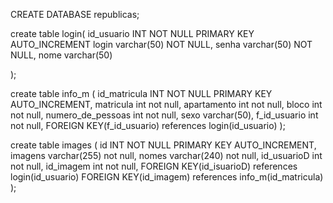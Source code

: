 CREATE DATABASE republicas;


create table login(
 id_usuario INT NOT NULL PRIMARY KEY AUTO_INCREMENT
 login varchar(50) NOT NULL,
 senha varchar(50) NOT NULL,
 nome varchar(50)


);




create table info_m
(
	id_matricula INT NOT NULL PRIMARY KEY AUTO_INCREMENT,
	matricula int not null,
	apartamento int not null,
	bloco int not null,
	numero_de_pessoas int not null,
	sexo varchar(50),
	f_id_usuario int not null,
	FOREIGN KEY(f_id_usuario) references login(id_usuario)
);


create table images
(
	id INT NOT NULL PRIMARY KEY AUTO_INCREMENT,
	imagens varchar(255) not null,
	nomes varchar(240) not null,
	id_usuarioD int not null,
	id_imagem int not null,
	FOREIGN KEY(id_isuarioD) references login(id_usuario)
	FOREIGN KEY(id_imagem) references info_m(id_matricula)
);
